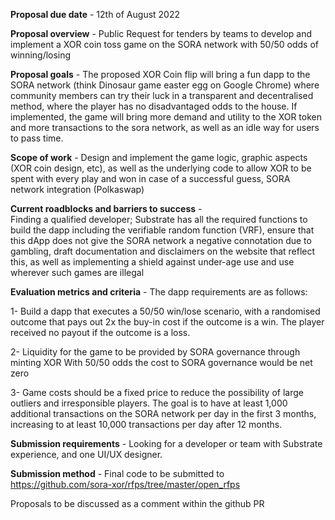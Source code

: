 **Proposal due date** - 12th of August 2022

**Proposal overview** - Public Request for tenders by teams to develop and implement a XOR coin toss game on the SORA network with 50/50 odds of winning/losing

**Proposal goals** -  The proposed XOR Coin flip will bring a fun dapp to the SORA network (think Dinosaur game easter egg on Google Chrome) where community members can try their luck in a transparent and decentralised method, where the player has no disadvantaged odds to the house.
If implemented, the game will bring more demand and utility to the XOR token and more transactions to the sora network, as well as an idle way for users to pass time.

**Scope of work** - Design and implement the game logic, graphic aspects (XOR coin design, etc), as well as the underlying code to allow XOR to be spent with every play and won in case of a successful guess, SORA network integration (Polkaswap)

**Current roadblocks and barriers to success** -  
Finding a qualified developer; Substrate has all the required functions to build the dapp including the verifiable random function (VRF), ensure that this dApp does not give the SORA network a negative connotation due to gambling, draft documentation and disclaimers on the website that reflect this, as well as implementing a shield against under-age use and use wherever such games are illegal

**Evaluation metrics and criteria** - 
The dapp requirements are as follows:

1- Build a dapp that executes a 50/50 win/lose scenario, with a randomised outcome that pays out 2x the buy-in cost if the outcome is a win. The player received no payout if the outcome is a loss.

2- Liquidity for the game to be provided by SORA governance through minting XOR
With 50/50 odds the cost to SORA governance would be net zero

3- Game costs should be a fixed price to reduce the possibility of large outliers and irresponsible players.
The goal is to have at least 1,000 additional transactions on the SORA network per day in the first 3 months, increasing to at least 10,000 transactions per day after 12 months.

**Submission requirements** - Looking for a developer or team with Substrate experience, and one UI/UX designer.

**Submission method** - Final code to be submitted to https://github.com/sora-xor/rfps/tree/master/open_rfps

Proposals to be discussed as a comment within the github PR 
